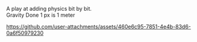 A play at adding physics bit by bit.  
Gravity Done 1 px is 1 meter   

https://github.com/user-attachments/assets/460e6c95-7851-4e4b-83d6-0a6f50979230

